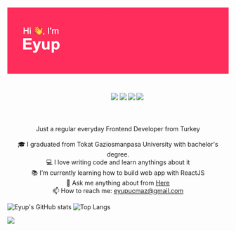 
<h1 align="center> 
   <a href="https://github.com/khalby786/REHeader">
      <img src="https://raw.githubusercontent.com/eyupucmaz/eyupucmaz/master/header.png" alt="Hello, I'm Eyup">
    </a>
</h1>

<h5 align="center">
    <code>
      <a href="https://www.linkedin.com/in/eyupucmaz/" title="LinkedIn Profile"><img width="22" src="https://raw.githubusercontent.com/ramazansancar/ramazansancar/main/images/linkedin.svg"></a></code>
    <code><a href="https://www.hackerrank.com/eyupucmaz1" title="HackerRank Profile"><img width="22" src="https://raw.githubusercontent.com/ramazansancar/ramazansancar/main/images/hackerrank.png"></a></code>
    <code><a href="https://stackoverflow.com/users/15030183/ramazan-sancar" title="Stack Overflow Profile"><img width="22" src="https://raw.githubusercontent.com/ramazansancar/ramazansancar/main/images/stackoverflow.svg"></a></code>
    <code><a href="https://coderbyte.com/profile/eyupucmaz" title="CoderByte Profile"><img  width="80" src="https://coderbytestaticimages.s3.amazonaws.com/consumer-v2/nav/coderbyte_logo_digital_multi_light.png"></a></code>
  </h5>
  <br>


<p align="center">
    Just a regular everyday Frontend Developer from Turkey 
    <br>
    <br>
    🎓 I graduated from Tokat Gaziosmanpasa University with bachelor's degree.
    <br>
    💻 I love writing code and learn anythings about it
    <br>
    📚 I’m currently learning how to build web app with ReactJS
    <br>
    💬 Ask me anything about from <a href="https://github.com/ramazansancar/ramazansancar/issues" title="Issues">Here</a>
    <br>
    📫 How to reach me: <a href="mailto: eyupucmaz@gmail.com">eyupucmaz@gmail.com</a>
  </p>



![Eyup's GitHub stats](https://github-readme-stats.vercel.app/api?username=eyupucmaz&show_icons=true&theme=radical)
![Top Langs](https://github-readme-stats.vercel.app/api/top-langs/?username=eyupucmaz&layout=compact&show_icons=true&theme=radical)


![](https://komarev.com/ghpvc/?username=eyupucmaz&color=dc143c)